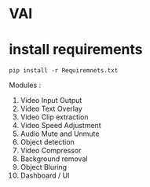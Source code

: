 # VAI

# install requirements

`pip install -r Requiremnets.txt`



Modules :

1. Video Input Output
2. Video Text Overlay
3. Video Clip extraction
4. Video Speed Adjustment
5. Audio Mute and Unmute
6. Object detection
7. Video Compressor
8. Background removal
9. Object Bluring
10. Dashboard / UI




